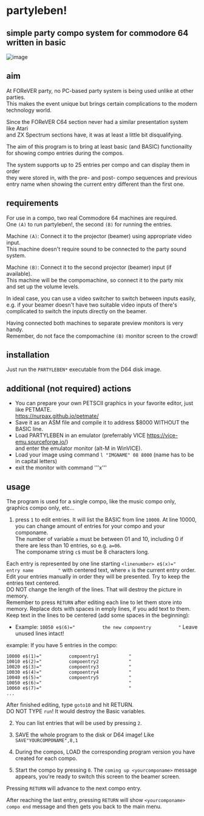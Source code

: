 # partyleben!
## simple party compo system for commodore 64 written in basic

![image](https://github.com/user-attachments/assets/28a33314-f3a9-4160-9840-3ca9fe58b995)

## aim
At FOReVER party, no PC-based party system is being used unlike at other parties.  
This makes the event unique but brings certain complications to the modern technology
world.

Since the FOReVER C64 section never had a similar presentation system like Atari  
and ZX Spectrum sections have, it was at least a little bit disqualifying.

The aim of this program is to bring at least basic (and BASIC) functionailty  
for showing compo entries during the compos.  

The system supports up to 25 entries per compo and can display them in order  
they were stored in, with the pre- and post- compo sequences and previous  
entry name when showing the current entry different than the first one.

## requirements
For use in a compo, two real Commodore 64 machines are required.  
One ``(A)`` to run partyleben!, the second ``(B)`` for running the entries.

Machine ``(A)``: Connect it to the projector (beamer) using appropriate video input.  
This machine doesn't require sound to be connected to the party sound system.

Machine ``(B)``: Connect it to the second projector (beamer) input (if available).  
This machine will be the compomachine, so connect it to the party mix  
and set up the volume levels.

In ideal case, you can use a video switcher to switch between inputs easily,  
e.g. if your beamer doesn't have two suitable video inputs of there's  
complicated to switch the inputs directly on the beamer.  

Having connected both machines to separate preview monitors is very handy.  
Remember, do not face the compomachine ``(B)`` monitor screen to the crowd!

## installation
Just run the ``PARTYLEBEN*`` executable from the D64 disk image.

## additional (not required) actions
- You can prepare your own PETSCII graphics in your favorite editor, just like PETMATE.  
https://nurpax.github.io/petmate/  
- Save it as an ASM file and compile it to address $8000 WITHOUT the BASIC line.  
- Load PARTYLEBEN in an emulator (preferrably VICE https://vice-emu.sourceforge.io/)  
and enter the emulator monitor (alt-M in WinVICE).
- Load your image using command ```l "IMGNAME" 08 8000``` (name has to be in capital letters)  
- exit the monitor with command '''x'''  

## usage
The program is used for a single compo, like the music compo only, graphics compo only, etc...    

1. press ``1`` to edit entries. It will list the BASIC from line ``10000``.
At line 10000, you can change amount of entries for your compo and your componame.  
The number of variable ```a``` must be between 01 and 10, including 0 if there are
less than 10 entries, so e.g. ```a=06```.  
The componame string ```c$``` must be 8 characters long.  

Each entry is represented by one line starting ``<linenumber> e$(x)="        entry name         "``
with centered text,  where ```x``` is the current entry order.  
Edit your entries manually in order they will be presented.
Try to keep the entries text centered.    
DO NOT change the length of the lines. That will destroy the picture in memory.  
Remember to press ``RETURN`` after editing each line to let them store into memory.
Replace dots with spaces in emply lines, if you add text to them.
Keep text in the lines to be centered (add some spaces in the beginning):
- Example:
```10050 e$(6)="          the new compoentry          "```
Leave unused lines intact!

example:
If you have 5 entries in the compo:
```
10000 e$(1)="          compoentry1           "
10010 e$(2)="          compoentry2           "
10020 e$(3)="          compoentry3           "
10030 e$(4)="          compoentry4           "
10040 e$(5)="          compoentry5           "
10050 e$(6)="                                "
10060 e$(7)="                                "
...
```
After finished editing, type ```goto10``` and hit RETURN.  
DO NOT TYPE ```run```! It would destroy the Basic variables.  

2. You can list entries that will be used by pressing ``2``.

3. SAVE the whole program to the disk or D64 image! Like ``SAVE"YOURCOMPONAME",8,1``

4. During the compos, LOAD the corresponding program version you have created for each compo.

5. Start the compo by pressing ``0``. The ``coming up <yourcomponame>`` message appears,
   you're ready to switch this screen to the beamer screen.

Pressing ``RETURN`` will advance to the next compo entry.

After reaching the last entry, pressing ``RETURN`` will show ``<yourcomponame> compo end`` message
and then gets you back to the main menu.
